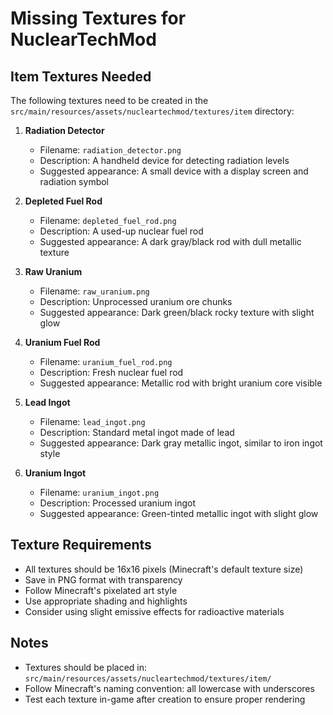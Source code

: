 # Missing Textures for NuclearTechMod

## Item Textures Needed
The following textures need to be created in the `src/main/resources/assets/nucleartechmod/textures/item` directory:

1. **Radiation Detector**
   - Filename: `radiation_detector.png`
   - Description: A handheld device for detecting radiation levels
   - Suggested appearance: A small device with a display screen and radiation symbol

2. **Depleted Fuel Rod**
   - Filename: `depleted_fuel_rod.png`
   - Description: A used-up nuclear fuel rod
   - Suggested appearance: A dark gray/black rod with dull metallic texture

3. **Raw Uranium**
   - Filename: `raw_uranium.png`
   - Description: Unprocessed uranium ore chunks
   - Suggested appearance: Dark green/black rocky texture with slight glow

4. **Uranium Fuel Rod**
   - Filename: `uranium_fuel_rod.png`
   - Description: Fresh nuclear fuel rod
   - Suggested appearance: Metallic rod with bright uranium core visible

5. **Lead Ingot**
   - Filename: `lead_ingot.png`
   - Description: Standard metal ingot made of lead
   - Suggested appearance: Dark gray metallic ingot, similar to iron ingot style

6. **Uranium Ingot**
   - Filename: `uranium_ingot.png`
   - Description: Processed uranium ingot
   - Suggested appearance: Green-tinted metallic ingot with slight glow

## Texture Requirements
- All textures should be 16x16 pixels (Minecraft's default texture size)
- Save in PNG format with transparency
- Follow Minecraft's pixelated art style
- Use appropriate shading and highlights
- Consider using slight emissive effects for radioactive materials

## Notes
- Textures should be placed in: `src/main/resources/assets/nucleartechmod/textures/item/`
- Follow Minecraft's naming convention: all lowercase with underscores
- Test each texture in-game after creation to ensure proper rendering 